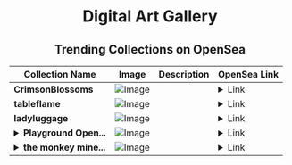 <div align="center">

# Digital Art Gallery

## Trending Collections on OpenSea

| Collection Name                       | Image                                                                                     | Description                       | OpenSea Link                                                                                          |
|---------------------------------------|-------------------------------------------------------------------------------------------|-----------------------------------|--------------------------------------------------------------------------------------------------------|
| **CrimsonBlossoms** | ![Image](https://i.seadn.io/s/raw/files/ff8e4fee200d24e7cd2083cffcbbf625.png?w=500&auto=format?w=200&auto=format) |  | <details><summary>Link</summary>[CrimsonBlossoms](https://opensea.io/collection/crimsonblossoms)</details> |
| **tableflame** | ![Image](https://i.seadn.io/s/raw/files/6759698723653fdaf3b8deb363791c3f.png?w=500&auto=format?w=200&auto=format) |  | <details><summary>Link</summary>[tableflame](https://opensea.io/collection/tableflame)</details> |
| **ladyluggage** | ![Image](https://i.seadn.io/s/raw/files/6aa55f043af38096bcf781afd85ccbb3.png?w=500&auto=format?w=200&auto=format) |  | <details><summary>Link</summary>[ladyluggage](https://opensea.io/collection/ladyluggage)</details> |
| **<details><summary>Playground Open...</summary>Playground Open Ticketing Ecosystem Event 13031</details>** | ![Image](https://i.seadn.io/s/raw/files/ad4b567b5e819f5eb9dc8588aeb6896f.png?w=500&auto=format?w=200&auto=format) |  | <details><summary>Link</summary>[Playground Open Ticketing Ecosystem Event 13031](https://opensea.io/collection/playground-open-ticketing-ecosystem-event-13031)</details> |
| **<details><summary>the monkey mine...</summary>the monkey miners</details>** | ![Image](https://i.seadn.io/s/raw/files/e996a4a5310e12b7b4740c64effd0437.gif?w=500&auto=format?w=200&auto=format) |  | <details><summary>Link</summary>[the monkey miners](https://opensea.io/collection/the-monkey-miners)</details> |

</div>